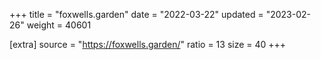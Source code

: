 +++
title = "foxwells.garden"
date = "2022-03-22"
updated = "2023-02-26"
weight = 40601

[extra]
source = "https://foxwells.garden/"
ratio = 13
size = 40
+++

